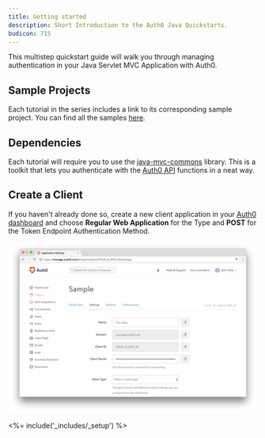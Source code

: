 ```yaml
---
title: Getting started
description: Short Introduction to the Auth0 Java Quickstarts.
budicon: 715
---
```


This multistep quickstart guide will walk you through managing authentication in your Java Servlet MVC Application with Auth0.

## Sample Projects

Each tutorial in the series includes a link to its corresponding sample project. You can find all the samples [here](https://github.com/auth0-samples/auth0-servlet-sample).

## Dependencies

Each tutorial will require you to use the [java-mvc-commons](https://github.com/auth0/auth0-java-mvc-common) library. This is a toolkit that lets you authenticate with the [Auth0 API](https://auth0.com/docs/api) functions in a neat way.

## Create a Client

If you haven't already done so, create a new client application in your [Auth0 dashboard](${manage_url}/#/applications/${account.clientId}/settings) and choose **Regular Web Application** for the Type and **POST** for the Token Endpoint Authentication Method.

![App Dashboard](/media/articles/angularjs/app_dashboard.png)

<%= include('_includes/_setup') %>
